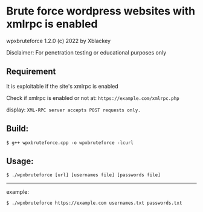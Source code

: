 # Brute force wordpress websites with xmlrpc is enabled

wpxbruteforce 1.2.0 (c) 2022 by Xblackey

Disclaimer: For penetration testing or educational purposes only

## Requirement
It is exploitable if the site's xmlrpc is enabled

Check if xmlrpc is enabled or not at: `https://example.com/xmlrpc.php`

display: `XML-RPC server accepts POST requests only.`

## Build:
`$ g++ wpxbruteforce.cpp -o wpxbruteforce -lcurl`

## Usage:
`$ ./wpxbruteforce [url] [usernames file] [passwords file]`

---

example:

`$ ./wpxbruteforce https://example.com usernames.txt passwords.txt`
